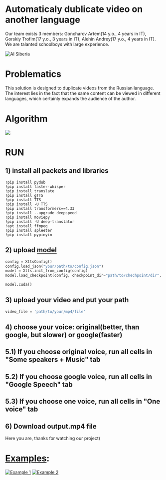 # Automaticaly dublicate video on another language

Our team exists 3 members: Goncharov Artem(14 y.o., 4 years in IT), Gorskiy Trofim(17 y.o., 3 years in IT), Alehin Andrey(17 y.o., 4 years in IT). We are talanted schoolboys with large experience.

![AI Siberia](https://i.imgur.com/MKyFYQl.png)

# Problematics

This solution is designed to duplicate videos from the Russian language. The interest lies in the fact that the same content can be viewed in different languages, which certainly expands the audience of the author.

# Algorithm

![](https://i.imgur.com/RbkfcuZ.png)

# RUN

## 1) install all packets and libraries
```
!pip install pydub
!pip install faster-whisper
!pip install translate
!pip install gTTS
!pip install TTS
!pip install -U TTS
!pip install transformers==4.33
!pip install --upgrade deepspeed
!pip install moviepy
!pip install -U deep-translator
!apt install ffmpeg
!pip install spleeter
!pip install pypinyin
```
## 2) upload <a href="https://huggingface.co/coqui/XTTS-v2/tree/main">model</a>
```python
config = XttsConfig()
config.load_json("your/path/to/config.json")
model = Xtts.init_from_config(config)
model.load_checkpoint(config, checkpoint_dir="path/to/chechpoint/dir", use_deepspeed=True)

model.cuda()
```
## 3) upload your video and put your path
```python
video_file = 'path/to/your/mp4/file'
```
## 4) choose your voice: original(better, than google, but slower) or google(faster)
## 5.1) If you choose original voice, run all cells in "Some speakers + Music" tab
## 5.2) If you choose google voice, run all cells in "Google Speech" tab
## 5.3) If you choose one voice, run all cells in "One voice" tab
## 6) Download output.mp4 file

Here you are, thanks for watching our project)

# <a href="https://disk.yandex.ru/d/UXSGMaHrAKSTKg">Examples</a>:

[![Example 1](https://i.imgur.com/sBQsCia.png)](https://rutube.ru/video/private/866307cab9260c06396a451650b780f6/?p=MIUUSgTRDpVV0-0oAmTwHg)
[![Example 2](https://i.imgur.com/X3i57Qh.png)](https://rutube.ru/video/private/8900566938ad4292cbaef41183d080c0/?p=N8h7rc4VaHnqppqFrPdcAg)
